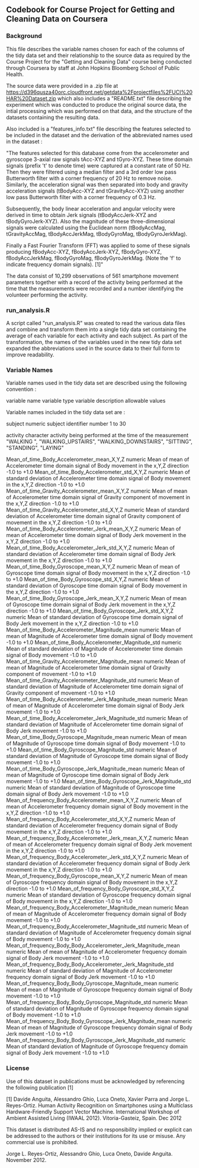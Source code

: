 ## Codebook for Course Project for Getting and Cleaning Data on Coursera


### Background

This file describes the variable names chosen for each of the columns of the tidy data set and their relationship to the source data as required by the Course Project for the "Getting and Cleaning Data" course being conducted through Coursera by staff at John Hopkins Bloomberg School of Public Health.

The source data were provided in a .zip file at https://d396qusza40orc.cloudfront.net/getdata%2Fprojectfiles%2FUCI%20HAR%20Dataset.zip which also includes a "README.txt" file describing the experiment which was conducted to produce the original source data, the intial processing which was performed on that data, and the structure of the datasets containing the resulting data.

Also included is a "features_info.txt" file describing the features selected to be included in the dataset and the derivation of the abbreviated names used in the dataset :

"The features selected for this database come from the accelerometer and gyroscope 3-axial raw signals tAcc-XYZ and tGyro-XYZ.  These time domain signals (prefix 't' to denote time) were captured at a constant rate of 50 Hz.  Then they were filtered using a median filter and a 3rd order low pass Butterworth filter with a corner frequency of 20 Hz to remove noise.  Similarly, the acceleration signal was then separated into body and gravity acceleration signals (tBodyAcc-XYZ and tGravityAcc-XYZ) using another low pass Butterworth filter with a corner frequency of 0.3 Hz.

Subsequently, the body linear acceleration and angular velocity were derived in time to obtain Jerk signals (tBodyAccJerk-XYZ and tBodyGyroJerk-XYZ).  Also the magnitude of these three-dimensional signals were calculated using the Euclidean norm (tBodyAccMag, tGravityAccMag, tBodyAccJerkMag, tBodyGyroMag, tBodyGyroJerkMag).

Finally a Fast Fourier Transform (FFT) was applied to some of these signals producing fBodyAcc-XYZ, fBodyAccJerk-XYZ, fBodyGyro-XYZ, fBodyAccJerkMag, fBodyGyroMag, fBodyGyroJerkMag.  (Note the 'f' to indicate frequency domain signals). [1]"

The data consist of 10,299 observations of 561 smartphone movement parameters together with a record of the activity being performed at the time that the measurements were recorded and a number identifying the volunteer performing the activity.


### run_analysis.R

A script called "run_analysis.R" was created to read the various data files and combine and transform them into a single tidy data set containing the average of each variable for each activity and each subject.  As part of the transformation, the names of the variables used in the new tidy data set expanded the abbreviations used in the source data to their full form to improve readability.


### Variable Names

Variable names used in the tidy data set are described using the following convention :

variable name
    variable type
        variable description
            allowable values

Variable names included in the tidy data set are :

subject
    numeric
        subject identifier number
            1 to 30

activity
    character
        activity being performed at the time of the measurement
            "WALKING
", "WALKING_UPSTAIRS", "WALKING_DOWNSTAIRS", "SITTING", "STANDING", "LAYING"


Mean_of_time_Body_Accelerometer_mean_X,Y,Z
    numeric
        Mean of mean of Accelerometer time domain signal of Body movement in the x,Y,Z direction
            -1.0 to +1.0
Mean_of_time_Body_Accelerometer_std_X,Y,Z
    numeric
        Mean of standard deviation of Accelerometer time domain signal of Body movement in the x,Y,Z direction
            -1.0 to +1.0
Mean_of_time_Gravity_Accelerometer_mean_X,Y,Z
    numeric
        Mean of mean of Accelerometer time domain signal of Gravity component of movement in the x,Y,Z direction
            -1.0 to +1.0
Mean_of_time_Gravity_Accelerometer_std_X,Y,Z
    numeric
        Mean of standard deviation of Accelerometer time domain signal of Gravity component of movement in the x,Y,Z direction
            -1.0 to +1.0
Mean_of_time_Body_Accelerometer_Jerk_mean_X,Y,Z
    numeric
        Mean of mean of Accelerometer time domain signal of Body Jerk movement in the x,Y,Z direction
            -1.0 to +1.0
Mean_of_time_Body_Accelerometer_Jerk_std_X,Y,Z
    numeric
        Mean of standard deviation of Accelerometer time domain signal of Body Jerk movement in the x,Y,Z direction
            -1.0 to +1.0
Mean_of_time_Body_Gyroscope_mean_X,Y,Z
    numeric
        Mean of mean of Gyroscope time domain signal of Body movement in the x,Y,Z direction
            -1.0 to +1.0
Mean_of_time_Body_Gyroscope_std_X,Y,Z
    numeric
        Mean of standard deviation of Gyroscope time domain signal of Body movement in the x,Y,Z direction
            -1.0 to +1.0
Mean_of_time_Body_Gyroscope_Jerk_mean_X,Y,Z
    numeric
        Mean of mean of Gyroscope time domain signal of Body Jerk movement in the x,Y,Z direction
            -1.0 to +1.0
Mean_of_time_Body_Gyroscope_Jerk_std_X,Y,Z
    numeric
        Mean of standard deviation of Gyroscope time domain signal of Body Jerk movement in the x,Y,Z direction
            -1.0 to +1.0
Mean_of_time_Body_Accelerometer_Magnitude_mean
    numeric
        Mean of mean of Magnitude of Accelerometer time domain signal of Body movement
            -1.0 to +1.0
Mean_of_time_Body_Accelerometer_Magnitude_std
    numeric
        Mean of standard deviation of Magnitude of Accelerometer time domain signal of Body movement
            -1.0 to +1.0
Mean_of_time_Gravity_Accelerometer_Magnitude_mean
    numeric
        Mean of mean of Magnitude of Accelerometer time domain signal of Gravity component of movement
            -1.0 to +1.0
Mean_of_time_Gravity_Accelerometer_Magnitude_std
    numeric
        Mean of standard deviation of Magnitude of Accelerometer time domain signal of Gravity component of movement
            -1.0 to +1.0
Mean_of_time_Body_Accelerometer_Jerk_Magnitude_mean
    numeric
        Mean of mean of Magnitude of Accelerometer time domain signal of Body Jerk movement
            -1.0 to +1.0
Mean_of_time_Body_Accelerometer_Jerk_Magnitude_std
    numeric
        Mean of standard deviation of Magnitude of Accelerometer time domain signal of Body Jerk movement
            -1.0 to +1.0
Mean_of_time_Body_Gyroscope_Magnitude_mean
    numeric
        Mean of mean of Magnitude of Gyroscope time domain signal of Body movement
            -1.0 to +1.0
Mean_of_time_Body_Gyroscope_Magnitude_std
    numeric
        Mean of standard deviation of Magnitude of Gyroscope time domain signal of Body movement
            -1.0 to +1.0
Mean_of_time_Body_Gyroscope_Jerk_Magnitude_mean
    numeric
        Mean of mean of Magnitude of Gyroscope time domain signal of Body Jerk movement
            -1.0 to +1.0
Mean_of_time_Body_Gyroscope_Jerk_Magnitude_std
    numeric
        Mean of standard deviation of Magnitude of Gyroscope time domain signal of Body Jerk movement
            -1.0 to +1.0
Mean_of_frequency_Body_Accelerometer_mean_X,Y,Z
    numeric
        Mean of mean of Accelerometer frequency domain signal of Body movement in the x,Y,Z direction
            -1.0 to +1.0
Mean_of_frequency_Body_Accelerometer_std_X,Y,Z
    numeric
        Mean of standard deviation of Accelerometer frequency domain signal of Body movement in the x,Y,Z direction
            -1.0 to +1.0
Mean_of_frequency_Body_Accelerometer_Jerk_mean_X,Y,Z
    numeric
        Mean of mean of Accelerometer frequency domain signal of Body Jerk movement in the x,Y,Z direction
            -1.0 to +1.0
Mean_of_frequency_Body_Accelerometer_Jerk_std_X,Y,Z
    numeric
        Mean of standard deviation of Accelerometer frequency domain signal of Body Jerk movement in the x,Y,Z direction
            -1.0 to +1.0
Mean_of_frequency_Body_Gyroscope_mean_X,Y,Z
    numeric
        Mean of mean of Gyroscope frequency domain signal of Body movement in the x,Y,Z direction
            -1.0 to +1.0
Mean_of_frequency_Body_Gyroscope_std_X,Y,Z
    numeric
        Mean of standard deviation of Gyroscope frequency domain signal of Body movement in the x,Y,Z direction
            -1.0 to +1.0
Mean_of_frequency_Body_Accelerometer_Magnitude_mean
    numeric
        Mean of mean of Magnitude of Accelerometer frequency domain signal of Body movement
            -1.0 to +1.0
Mean_of_frequency_Body_Accelerometer_Magnitude_std
    numeric
        Mean of standard deviation of Magnitude of Accelerometer frequency domain signal of Body movement
            -1.0 to +1.0
Mean_of_frequency_Body_Body_Accelerometer_Jerk_Magnitude_mean
    numeric
        Mean of mean of Magnitude of Accelerometer frequency domain signal of Body Jerk movement
            -1.0 to +1.0
Mean_of_frequency_Body_Body_Accelerometer_Jerk_Magnitude_std
    numeric
        Mean of standard deviation of Magnitude of Accelerometer frequency domain signal of Body Jerk movement
            -1.0 to +1.0
Mean_of_frequency_Body_Body_Gyroscope_Magnitude_mean
    numeric
        Mean of mean of Magnitude of Gyroscope frequency domain signal of Body movement
            -1.0 to +1.0
Mean_of_frequency_Body_Body_Gyroscope_Magnitude_std
    numeric
        Mean of standard deviation of Magnitude of Gyroscope frequency domain signal of Body movement
            -1.0 to +1.0
Mean_of_frequency_Body_Body_Gyroscope_Jerk_Magnitude_mean
    numeric
        Mean of mean of Magnitude of Gyroscope frequency domain signal of Body Jerk movement
            -1.0 to +1.0
Mean_of_frequency_Body_Body_Gyroscope_Jerk_Magnitude_std
    numeric
        Mean of standard deviation of Magnitude of Gyroscope frequency domain signal of Body Jerk movement
            -1.0 to +1.0


### License

Use of this dataset in publications must be acknowledged by referencing the following publication [1] 

[1] Davide Anguita, Alessandro Ghio, Luca Oneto, Xavier Parra and Jorge L. Reyes-Ortiz. Human Activity Recognition on Smartphones using a Multiclass Hardware-Friendly Support Vector Machine. International Workshop of Ambient Assisted Living (IWAAL 2012). Vitoria-Gasteiz, Spain. Dec 2012

This dataset is distributed AS-IS and no responsibility implied or explicit can be addressed to the authors or their institutions for its use or misuse. Any commercial use is prohibited.

Jorge L. Reyes-Ortiz, Alessandro Ghio, Luca Oneto, Davide Anguita. November 2012.
